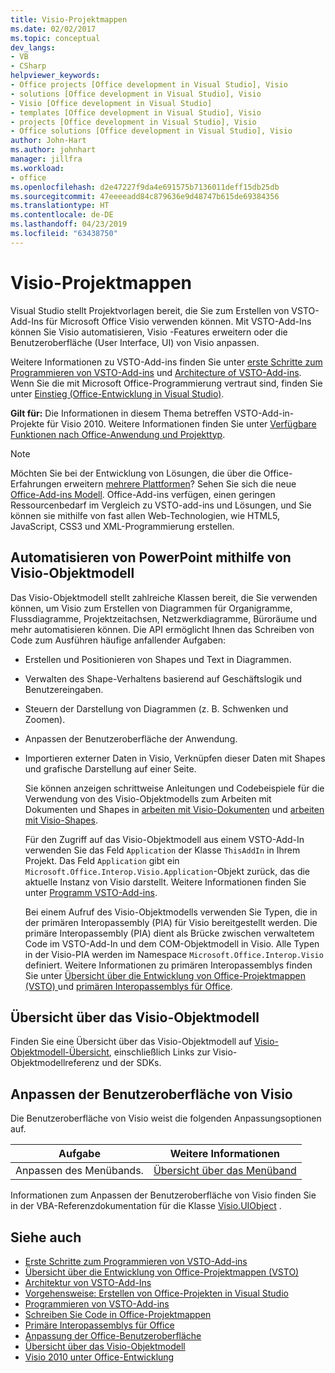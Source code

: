```yaml
---
title: Visio-Projektmappen
ms.date: 02/02/2017
ms.topic: conceptual
dev_langs:
- VB
- CSharp
helpviewer_keywords:
- Office projects [Office development in Visual Studio], Visio
- solutions [Office development in Visual Studio], Visio
- Visio [Office development in Visual Studio]
- templates [Office development in Visual Studio], Visio
- projects [Office development in Visual Studio], Visio
- Office solutions [Office development in Visual Studio], Visio
author: John-Hart
ms.author: johnhart
manager: jillfra
ms.workload:
- office
ms.openlocfilehash: d2e47227f9da4e691575b7136011deff15db25db
ms.sourcegitcommit: 47eeeeadd84c879636e9d48747b615de69384356
ms.translationtype: HT
ms.contentlocale: de-DE
ms.lasthandoff: 04/23/2019
ms.locfileid: "63438750"
---
```

# <a name="visio-solutions"></a>Visio-Projektmappen
  Visual Studio stellt Projektvorlagen bereit, die Sie zum Erstellen von VSTO-Add-Ins für Microsoft Office Visio verwenden können. Mit VSTO-Add-Ins können Sie Visio automatisieren, Visio -Features erweitern oder die Benutzeroberfläche (User Interface, UI) von Visio anpassen.

 Weitere Informationen zu VSTO-Add-ins finden Sie unter [erste Schritte zum Programmieren von VSTO-Add-ins](../vsto/getting-started-programming-vsto-add-ins.md) und [Architecture of VSTO-Add-ins](../vsto/architecture-of-vsto-add-ins.md). Wenn Sie die mit Microsoft Office-Programmierung vertraut sind, finden Sie unter [Einstieg &#40;Office-Entwicklung in Visual Studio&#41;](../vsto/getting-started-office-development-in-visual-studio.md).

 **Gilt für:** Die Informationen in diesem Thema betreffen VSTO-Add-in-Projekte für Visio 2010. Weitere Informationen finden Sie unter [Verfügbare Funktionen nach Office-Anwendung und Projekttyp](../vsto/features-available-by-office-application-and-project-type.md).

> [!NOTE]
> Möchten Sie bei der Entwicklung von Lösungen, die über die Office-Erfahrungen erweitern [mehrere Plattformen](https://dev.office.com/add-in-availability)? Sehen Sie sich die neue [Office-Add-ins Modell](https://dev.office.com/docs/add-ins/overview/office-add-ins). Office-Add-ins verfügen, einen geringen Ressourcenbedarf im Vergleich zu VSTO-add-ins und Lösungen, und Sie können sie mithilfe von fast allen Web-Technologien, wie HTML5, JavaScript, CSS3 und XML-Programmierung erstellen.

## <a name="automate-visio-by-using-the-visio-object-model"></a>Automatisieren von PowerPoint mithilfe von Visio-Objektmodell
 Das Visio-Objektmodell stellt zahlreiche Klassen bereit, die Sie verwenden können, um Visio zum Erstellen von Diagrammen für Organigramme, Flussdiagramme, Projektzeitachsen, Netzwerkdiagramme, Büroräume und mehr automatisieren können. Die API ermöglicht Ihnen das Schreiben von Code zum Ausführen häufige anfallender Aufgaben:

- Erstellen und Positionieren von Shapes und Text in Diagrammen.

- Verwalten des Shape-Verhaltens basierend auf Geschäftslogik und Benutzereingaben.

- Steuern der Darstellung von Diagrammen (z. B. Schwenken und Zoomen).

- Anpassen der Benutzeroberfläche der Anwendung.

- Importieren externer Daten in Visio, Verknüpfen dieser Daten mit Shapes und grafische Darstellung auf einer Seite.

  Sie können anzeigen schrittweise Anleitungen und Codebeispiele für die Verwendung von des Visio-Objektmodells zum Arbeiten mit Dokumenten und Shapes in [arbeiten mit Visio-Dokumenten](../vsto/working-with-visio-documents.md) und [arbeiten mit Visio-Shapes](../vsto/working-with-visio-shapes.md).

  Für den Zugriff auf das Visio-Objektmodell aus einem VSTO-Add-In verwenden Sie das Feld `Application` der Klasse `ThisAddIn` in Ihrem Projekt. Das Feld `Application` gibt ein `Microsoft.Office.Interop.Visio.Application`-Objekt zurück, das die aktuelle Instanz von Visio darstellt. Weitere Informationen finden Sie unter [Programm VSTO-Add-ins](../vsto/programming-vsto-add-ins.md).

  Bei einem Aufruf des Visio-Objektmodells verwenden Sie Typen, die in der primären Interopassembly (PIA) für Visio bereitgestellt werden. Die primäre Interopassembly (PIA) dient als Brücke zwischen verwaltetem Code im VSTO-Add-In und dem COM-Objektmodell in Visio. Alle Typen in der Visio-PIA werden im Namespace `Microsoft.Office.Interop.Visio` definiert. Weitere Informationen zu primären Interopassemblys finden Sie unter [Übersicht über die Entwicklung von Office-Projektmappen &#40;VSTO&#41; ](../vsto/office-solutions-development-overview-vsto.md) und [primären Interopassemblys für Office](../vsto/office-primary-interop-assemblies.md).

## <a name="visio-object-model-overview"></a>Übersicht über das Visio-Objektmodell
 Finden Sie eine Übersicht über das Visio-Objektmodell auf [Visio-Objektmodell-Übersicht](../vsto/visio-object-model-overview.md), einschließlich Links zur Visio-Objektmodellreferenz und der SDKs.

## <a name="customize-the-user-interface-of-visio"></a>Anpassen der Benutzeroberfläche von Visio
 Die Benutzeroberfläche von Visio weist die folgenden Anpassungsoptionen auf.

|Aufgabe|Weitere Informationen|
|----------|--------------------------|
|Anpassen des Menübands.|[Übersicht über das Menüband](../vsto/ribbon-overview.md)|

 Informationen zum Anpassen der Benutzeroberfläche von Visio finden Sie in der VBA-Referenzdokumentation für die Klasse [Visio.UIObject](/office/vba/api/Visio.UIObject) .

## <a name="see-also"></a>Siehe auch
- [Erste Schritte zum Programmieren von VSTO-Add-ins](../vsto/getting-started-programming-vsto-add-ins.md)
- [Übersicht über die Entwicklung von Office-Projektmappen &#40;VSTO&#41;](../vsto/office-solutions-development-overview-vsto.md)
- [Architektur von VSTO-Add-Ins](../vsto/architecture-of-vsto-add-ins.md)
- [Vorgehensweise: Erstellen von Office-Projekten in Visual Studio](../vsto/how-to-create-office-projects-in-visual-studio.md)
- [Programmieren von VSTO-Add-ins](../vsto/programming-vsto-add-ins.md)
- [Schreiben Sie Code in Office-Projektmappen](../vsto/writing-code-in-office-solutions.md)
- [Primäre Interopassemblys für Office](../vsto/office-primary-interop-assemblies.md)
- [Anpassung der Office-Benutzeroberfläche](../vsto/office-ui-customization.md)
- [Übersicht über das Visio-Objektmodell](../vsto/visio-object-model-overview.md)
- [Visio 2010 unter Office-Entwicklung](http://go.microsoft.com/fwlink/?LinkId=199017)
